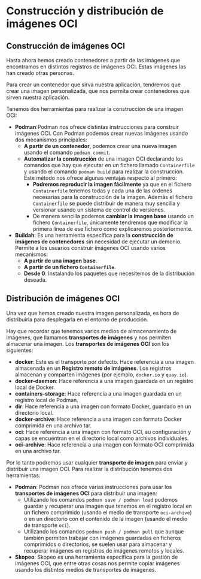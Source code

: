 # Construcción y distribución de imágenes OCI

## Construcción de imágenes OCI

Hasta ahora hemos creado contenedores a partir de las imágenes que encontramos en distintos registros de imágenes OCI. Estas imágenes las han creado otras personas.

Para crear un contenedor que sirva nuestra aplicación, tendremos que crear una imagen personalizada, que nos permita crear contenedores que sirven nuestra aplicación.

Tenemos dos herramientas para realizar la construcción de una imagen OCI:

* **Podman**:Podman nos ofrece distintas instrucciones para construir imágenes OCI. Con Podman podemos crear nuevas imágenes usando dos mecanismos principales:
    * **A partir de un contenedor**, podemos crear una nueva imagen usando el comando `podman commit`.
    * **Automatizar la construcción** de una imagen OCI declarando los comandos que hay que ejecutar en un fichero llamado `Containerfile` y usando el comando `podman build` para realizar la construcción. Este método nos ofrece algunas ventajas respecto al primero:
        * **Podremos reproducir la imagen fácilmente** ya que en el fichero `Containerfile` tenemos todas y cada una de las órdenes necesarias para la construcción de la imagen. Además el fichero `Containerfile` se puede distribuir de manera muy sencilla y versionar usando un sistema de control de versiones.
        * De manera sencilla podemos **cambiar la imagen base** usando un fichero `Containerfile`, únicamente tendremos que modificar la primera línea de ese fichero como explicaremos posteriormente.
* **Buildah**: Es una herramienta específica para la **construcción de imágenes de contenedores** sin necesidad de ejecutar un demonio. Permite a los usuarios construir imágenes OCI usando varios mecanismos:
    * **A partir de una imagen base**.
    * **A partir de un fichero `Containerfile`**.
    * **Desde 0**: Instalando los paquetes que necesitemos de la distribución deseada.

## Distribución de imágenes OCI

Una vez que hemos creado nuestra imagen personalizada, es hora de distribuirla para desplegarla en el entorno de producción. 

Hay que recordar que tenemos varios medios de almacenamiento de imágenes, que llamamos **transportes de imágenes** y nos permiten almacenar una imagen. Los **transportes de imágenes OCI** son los siguientes:

* **docker**: Este es el transporte por defecto. Hace referencia a una imagen almacenada en un **Registro remoto de imágenes**. Los registros almacenan y comparten imágenes (por ejemplo, `docker.io` y `quay.io`).
* **docker-daemon**: Hace referencia a una imagen guardada en un registro local de Docker.
* **containers-storage**: Hace referencia a una imagen guardada en un registro local de Podman.
* **dir**: Hace referencia a una imagen con formato Docker, guardado en un directorio local.
* **docker-archive**: Hace referencia a una imagen con formato Docker comprimida en una archivo tar.
* **oci**: Hace referencia a una imagen con formato OCI, su configuración y capas se encuentran en el directorio local como archivos individuales.
* **oci-archive**: Hace referencia a una imagen con formato OCI comprimida en una archivo tar.

Por lo tanto podremos usar cualquier **transporte de imagen** para enviar y distribuir una imagen OCI. Para realizar la distribución tenemos dos herramientas:

* **Podman**: Podman nos ofrece varias instrucciones para usar los **transportes de imágenes OCI** para distribuir una imagen:
    * Utilizando los comandos `podman save / podman load` podemos guardar y recuperar una imagen que tenemos en el registro local en un fichero comprimido (usando el medio de transporte `oci-archive`) o en un directorio con el contenido de la imagen (usando el medio de transporte `oci`).
    * Utilizando los comandos `podman push / podman pull` que aunque también permiten trabajar con imágenes guardadas en ficheros comprimidos o directorios, se suelen usar para almacenar y recuperar imágenes en registros de imágenes remotos y locales.
* **Skopeo**: Skopeo es una herramienta específica para la gestión de imágenes OCI, que entre otras cosas nos permite copiar imágenes usando los distintos medios de transportes de imágenes.
